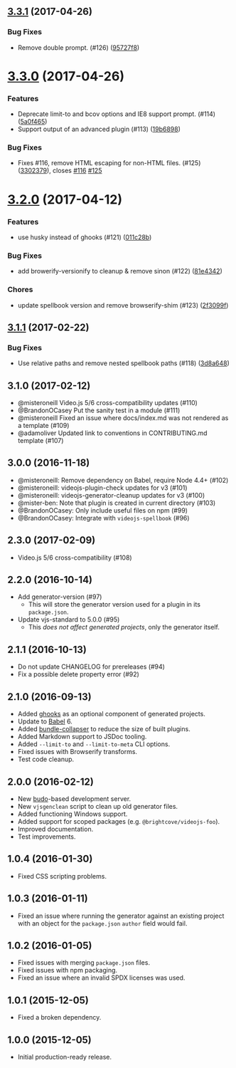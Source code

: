<a name="3.3.1"></a>
## [3.3.1](https://github.com/videojs/generator-videojs-plugin/compare/v3.3.0...v3.3.1) (2017-04-26)

### Bug Fixes

* Remove double prompt. (#126) ([95727f8](https://github.com/videojs/generator-videojs-plugin/commit/95727f8))

<a name="3.3.0"></a>
# [3.3.0](https://github.com/videojs/generator-videojs-plugin/compare/v3.2.0...v3.3.0) (2017-04-26)

### Features

* Deprecate limit-to and bcov options and IE8 support prompt. (#114) ([5a0f465](https://github.com/videojs/generator-videojs-plugin/commit/5a0f465))
* Support output of an advanced plugin (#113) ([19b6898](https://github.com/videojs/generator-videojs-plugin/commit/19b6898))

### Bug Fixes

* Fixes #116, remove HTML escaping for non-HTML files. (#125) ([3302379](https://github.com/videojs/generator-videojs-plugin/commit/3302379)), closes [#116](https://github.com/videojs/generator-videojs-plugin/issues/116) [#125](https://github.com/videojs/generator-videojs-plugin/issues/125)

<a name="3.2.0"></a>
# [3.2.0](https://github.com/videojs/generator-videojs-plugin/compare/v3.1.1...v3.2.0) (2017-04-12)

### Features

* use husky instead of ghooks (#121) ([011c28b](https://github.com/videojs/generator-videojs-plugin/commit/011c28b))

### Bug Fixes

* add browerify-versionify to cleanup & remove sinon (#122) ([81e4342](https://github.com/videojs/generator-videojs-plugin/commit/81e4342))

### Chores

* update spellbook version and remove browserify-shim (#123) ([2f3099f](https://github.com/videojs/generator-videojs-plugin/commit/2f3099f))

<a name="3.1.1"></a>
## [3.1.1](https://github.com/videojs/generator-videojs-plugin/compare/v3.1.0...v3.1.1) (2017-02-22)

### Bug Fixes

* Use relative paths and remove nested spellbook paths (#118) ([3d8a648](https://github.com/videojs/generator-videojs-plugin/commit/3d8a648))

## 3.1.0 (2017-02-12)
* @misteroneill Video.js 5/6 cross-compatibility updates (#110)
* @BrandonOCasey Put the sanity test in a module (#111)
* @misteroneill Fixed an issue where docs/index.md was not rendered as a template (#109)
* @adamoliver Updated link to conventions in CONTRIBUTING.md template (#107)

## 3.0.0 (2016-11-18)
* @misteroneill: Remove dependency on Babel, require Node 4.4+ (#102)
* @misteroneill: videojs-plugin-check updates for v3 (#101)
* @misteroneill: videojs-generator-cleanup updates for v3 (#100)
* @mister-ben: Note that plugin is created in current directory (#103)
* @BrandonOCasey: Only include useful files on npm (#99)
* @BrandonOCasey: Integrate with `videojs-spellbook` (#96)

## 2.3.0 (2017-02-09)
* Video.js 5/6 cross-compatibility (#108)

## 2.2.0 (2016-10-14)
* Add generator-version (#97)
  * This will store the generator version used for a plugin in its `package.json`.
* Update vjs-standard to 5.0.0 (#95)
  * This _does not affect generated projects_, only the generator itself.

## 2.1.1 (2016-10-13)
* Do not update CHANGELOG for prereleases (#94)
* Fix a possible delete property error (#92)

## 2.1.0 (2016-09-13)
* Added [ghooks](https://www.npmjs.com/package/ghooks) as an optional component of generated projects.
* Update to [Babel](https://www.npmjs.com/package/babel) 6.
* Added [bundle-collapser](https://www.npmjs.com/package/bundle-collapser) to reduce the size of built plugins.
* Added Markdown support to JSDoc tooling.
* Added `--limit-to` and `--limit-to-meta` CLI options.
* Fixed issues with Browserify transforms.
* Test code cleanup.

## 2.0.0 (2016-02-12)
* New [budo](https://www.npmjs.com/package/budo)-based development server.
* New `vjsgenclean` script to clean up old generator files.
* Added functioning Windows support.
* Added support for scoped packages (e.g. `@brightcove/videojs-foo`).
* Improved documentation.
* Test improvements.

## 1.0.4 (2016-01-30)
* Fixed CSS scripting problems.

## 1.0.3 (2016-01-11)
* Fixed an issue where running the generator against an existing project with an object for the `package.json` `author` field would fail.

## 1.0.2 (2016-01-05)
* Fixed issues with merging `package.json` files.
* Fixed issues with npm packaging.
* Fixed an issue where an invalid SPDX licenses was used.

## 1.0.1 (2015-12-05)
* Fixed a broken dependency.

## 1.0.0 (2015-12-05)
* Initial production-ready release.
